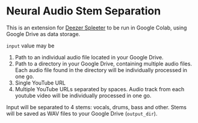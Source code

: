 # Neural Audio Stem Separation

This is an extension for [Deezer Spleeter](https://github.com/deezer/spleeter) to be run in Google Colab, using Google Drive as data storage.

`input` value may be
1.   Path to an individual audio file located in your Google Drive.
2.   Path to a directory in your Google Drive, containing multiple audio files. Each audio file found in the directory will be individually processed in one go.
3.   Single YouTube URL
4.   Multiple YouTube URLs separated by spaces. Audio track from each youtube video will be individually processed in one go.

Input will be separated to 4 stems: vocals, drums, bass and other. Stems will be saved as WAV files to your Google Drive (`output_dir`).
